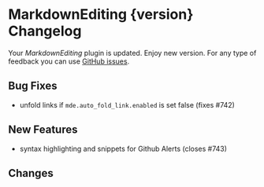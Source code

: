 # MarkdownEditing {version} Changelog

Your _MarkdownEditing_ plugin is updated. Enjoy new version. For any type of
feedback you can use [GitHub issues][issues].

## Bug Fixes

- unfold links if `mde.auto_fold_link.enabled` is set false (fixes #742)

## New Features

- syntax highlighting and snippets for Github Alerts (closes #743)

## Changes

[issues]: https://github.com/SublimeText-Markdown/MarkdownEditing/issues
